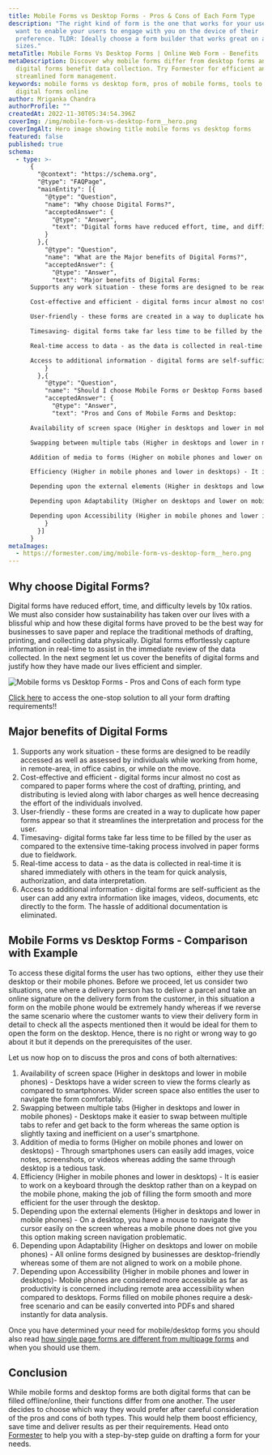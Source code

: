 ```yaml
---
title: Mobile Forms vs Desktop Forms - Pros & Cons of Each Form Type
description: "The right kind of form is the one that works for your users. You
  want to enable your users to engage with you on the device of their
  preference. TLDR: Ideally choose a form builder that works great on all screen
  sizes."
metaTitle: Mobile Forms Vs Desktop Forms | Online Web Form - Benefits
metaDescription: Discover why mobile forms differ from desktop forms and how
  digital forms benefit data collection. Try Formester for efficient and
  streamlined form management.
keywords: mobile forms vs desktop form, pros of mobile forms, tools to build
  digital forms online
author: Mriganka Chandra
authorProfile: ""
createdAt: 2022-11-30T05:34:54.396Z
coverImg: /img/mobile-form-vs-desktop-form__hero.png
coverImgAlt: Hero image showing title mobile forms vs desktop forms
featured: false
published: true
schema:
  - type: >-
      {
        "@context": "https://schema.org",
        "@type": "FAQPage",
        "mainEntity": [{
          "@type": "Question",
          "name": "Why choose Digital Forms?",
          "acceptedAnswer": {
            "@type": "Answer",
            "text": "Digital forms have reduced effort, time, and difficulty levels by 10x ratios. We must also consider how sustainability has taken over our lives with a blissful whip and how these digital forms have proved to be the best way for businesses to save paper and replace the traditional methods of drafting, printing, and collecting data physically. Digital forms effortlessly capture information in real-time to assist in the immediate review of the data collected. In the next segment let us cover the benefits of digital forms and justify how they have made our lives efficient and simpler."
          }
        },{
          "@type": "Question",
          "name": "What are the Major benefits of Digital Forms?",
          "acceptedAnswer": {
            "@type": "Answer",
            "text": "Major benefits of Digital Forms:
      Supports any work situation - these forms are designed to be readily accessed as well as assessed by individuals while working from home, in remote-area, in office cabins, or while on the move.

      Cost-effective and efficient - digital forms incur almost no cost as compared to paper forms where the cost of drafting, printing, and distributing is levied along with labor charges as well hence decreasing the effort of the individuals involved. 

      User-friendly - these forms are created in a way to duplicate how paper forms appear so that it streamlines the interpretation and process for the user.

      Timesaving- digital forms take far less time to be filled by the user as compared to the extensive time-taking process involved in paper forms due to fieldwork.

      Real-time access to data - as the data is collected in real-time it is shared immediately with others in the team for quick analysis, authorization, and data interpretation.

      Access to additional information - digital forms are self-sufficient as the user can add any extra information like images, videos, documents, etc directly to the form. The hassle of additional documentation is eliminated."
          }
        },{
          "@type": "Question",
          "name": "Should I choose Mobile Forms or Desktop Forms based on example?",
          "acceptedAnswer": {
            "@type": "Answer",
            "text": "Pros and Cons of Mobile Forms and Desktop:

      Availability of screen space (Higher in desktops and lower in mobile phones) - Desktops have a wider screen to view the forms clearly as compared to smartphones. Wider screen space also entitles the user to navigate the form comfortably.

      Swapping between multiple tabs (Higher in desktops and lower in mobile phones) - Desktops make it easier to swap between multiple tabs to refer and get back to the form whereas the same option is slightly taxing and inefficient on a user's smartphone. 

      Addition of media to forms (Higher on mobile phones and lower on desktops) - Through smartphones users can easily add images, voice notes, screenshots, or videos whereas adding the same through desktop is a tedious task.

      Efficiency (Higher in mobile phones and lower in desktops) - It is easier to work on a keyboard through the desktop rather than on a keypad on the mobile phone, making the job of filling the form smooth and more efficient for the user through the desktop.

      Depending upon the external elements (Higher in desktops and lower in mobile phones) - On a desktop, you have a mouse to navigate the cursor easily on the screen whereas a mobile phone does not give you this option making screen navigation problematic.

      Depending upon Adaptability (Higher on desktops and lower on mobile phones) - All online forms designed by businesses are desktop-friendly whereas some of them are not aligned to work on a mobile phone. 

      Depending upon Accessibility (Higher in mobile phones and lower in desktops)- Mobile phones are considered more accessible as far as productivity is concerned including remote area accessibility when compared to desktops. Forms filled on mobile phones require a desk-free scenario and can be easily converted into PDFs and shared instantly for data analysis."
          }
        }]
      }
metaImages:
  - https://formester.com/img/mobile-form-vs-desktop-form__hero.png
---
```

## Why choose Digital Forms?

Digital forms have reduced effort, time, and difficulty levels by 10x ratios. We must also consider how sustainability has taken over our lives with a blissful whip and how these digital forms have proved to be the best way for businesses to save paper and replace the traditional methods of drafting, printing, and collecting data physically. Digital forms effortlessly capture information in real-time to assist in the immediate review of the data collected. In the next segment let us cover the benefits of digital forms and justify how they have made our lives efficient and simpler.

![Mobile forms vs Desktop Forms - Pros and Cons of each form type](/img/mobile-form-vs-desktop-form__hero.png "Mobile forms vs Desktop Forms - Pros and Cons of each form type")

[Click here](https://app.formester.com) to access the one-stop solution to all your form drafting requirements!!

## Major benefits of Digital Forms

1. Supports any work situation - these forms are designed to be readily accessed as well as assessed by individuals while working from home, in remote-area, in office cabins, or while on the move.
2. Cost-effective and efficient - digital forms incur almost no cost as compared to paper forms where the cost of drafting, printing, and distributing is levied along with labor charges as well hence decreasing the effort of the individuals involved. 
3. User-friendly - these forms are created in a way to duplicate how paper forms appear so that it streamlines the interpretation and process for the user.
4. Timesaving- digital forms take far less time to be filled by the user as compared to the extensive time-taking process involved in paper forms due to fieldwork.
5. Real-time access to data - as the data is collected in real-time it is shared immediately with others in the team for quick analysis, authorization, and data interpretation.
6. Access to additional information - digital forms are self-sufficient as the user can add any extra information like images, videos, documents, etc directly to the form. The hassle of additional documentation is eliminated.  

## Mobile Forms vs Desktop Forms - Comparison with Example

To access these digital forms the user has two options,  either they use their desktop or their mobile phones. Before we proceed, let us consider two situations, one where a delivery person has to deliver a parcel and take an online signature on the delivery form from the customer, in this situation a form on the mobile phone would be extremely handy whereas if we reverse the same scenario where the customer wants to view their delivery form in detail to check all the aspects mentioned then it would be ideal for them to open the form on the desktop. Hence, there is no right or wrong way to go about it but it depends on the prerequisites of the user.

Let us now hop on to discuss the pros and cons of both alternatives:

1. Availability of screen space (Higher in desktops and lower in mobile phones) - Desktops have a wider screen to view the forms clearly as compared to smartphones. Wider screen space also entitles the user to navigate the form comfortably.
2. Swapping between multiple tabs (Higher in desktops and lower in mobile phones) - Desktops make it easier to swap between multiple tabs to refer and get back to the form whereas the same option is slightly taxing and inefficient on a user's smartphone. 
3. Addition of media to forms (Higher on mobile phones and lower on desktops) - Through smartphones users can easily add images, voice notes, screenshots, or videos whereas adding the same through desktop is a tedious task.
4. Efficiency (Higher in mobile phones and lower in desktops) - It is easier to work on a keyboard through the desktop rather than on a keypad on the mobile phone, making the job of filling the form smooth and more efficient for the user through the desktop.
5. Depending upon the external elements (Higher in desktops and lower in mobile phones) - On a desktop, you have a mouse to navigate the cursor easily on the screen whereas a mobile phone does not give you this option making screen navigation problematic.
6. Depending upon Adaptability (Higher on desktops and lower on mobile phones) - All online forms designed by businesses are desktop-friendly whereas some of them are not aligned to work on a mobile phone. 
7. Depending upon Accessibility (Higher in mobile phones and lower in desktops)- Mobile phones are considered more accessible as far as productivity is concerned including remote area accessibility when compared to desktops. Forms filled on mobile phones require a desk-free scenario and can be easily converted into PDFs and shared instantly for data analysis.

Once you have determined your need for mobile/desktop forms you should also read [how single page forms are different from multipage forms](/blog/single-page-vs-multi-page-forms/) and when you should use them.

## C﻿onclusion

While mobile forms and desktop forms are both digital forms that can be filled offline/online, their functions differ from one another. The user decides to choose which way they would prefer after careful consideration of the pros and cons of both types. This would help them boost efficiency, save time and deliver results as per their requirements. Head onto [Formester](https://app.formester.com) to help you with a step-by-step guide on drafting a form for your needs.
